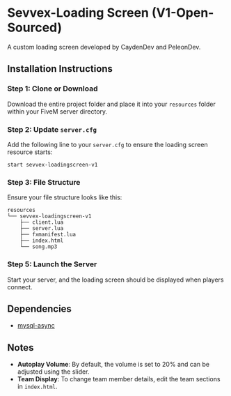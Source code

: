 # Sevvex-Loading Screen (V1-Open-Sourced)

A custom loading screen developed by CaydenDev and PeleonDev.

## Installation Instructions

### Step 1: Clone or Download
Download the entire project folder and place it into your `resources` folder within your FiveM server directory.

### Step 2: Update `server.cfg`
Add the following line to your `server.cfg` to ensure the loading screen resource starts:
```plaintext
start sevvex-loadingscreen-v1
```

### Step 3: File Structure
Ensure your file structure looks like this:
```
resources
└── sevvex-loadingscreen-v1
    ├── client.lua
    ├── server.lua
    ├── fxmanifest.lua
    ├── index.html
    └── song.mp3
```

### Step 5: Launch the Server
Start your server, and the loading screen should be displayed when players connect.

## Dependencies
- [mysql-async](https://github.com/brouznouf/fivem-mysql-async)

## Notes
- **Autoplay Volume**: By default, the volume is set to 20% and can be adjusted using the slider.
- **Team Display**: To change team member details, edit the team sections in `index.html`.
